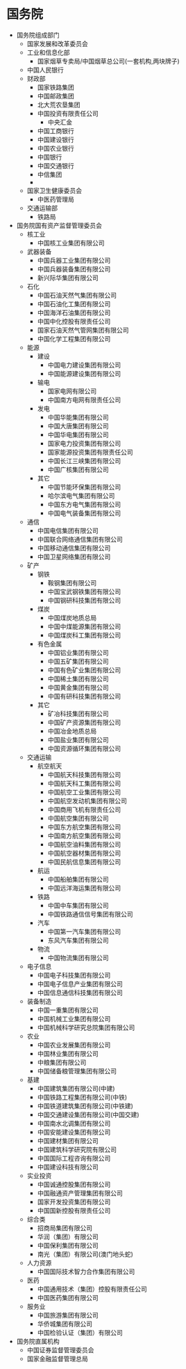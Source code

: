 # 国务院
* 国务院组成部门
  * 国家发展和改革委员会
  * 工业和信息化部
    * 国家烟草专卖局/中国烟草总公司(一套机构,两块牌子)
  * 中国人民银行
  * 财政部
    * 国家铁路集团
    * 中国邮政集团
    * 北大荒农垦集团
    * 中国投资有限责任公司
      * 中央汇金
    * 中国工商银行
    * 中国建设银行
    * 中国农业银行
    * 中国银行
    * 中国交通银行
    * 中信集团
    * 
  * 国家卫生健康委员会
    * 中医药管理局
  * 交通运输部
    * 铁路局
* 国务院国有资产监督管理委员会
  * 核工业
    * 中国核工业集团有限公司
  * 武器装备
    * 中国兵器工业集团有限公司
    * 中国兵器装备集团有限公司
    * 新兴际华集团有限公司
  * 石化
    * 中国石油天然气集团有限公司
    * 中国石油化工集团有限公司
    * 中国海洋石油集团有限公司
    * 中国中化控股有限责任公司
    * 国家石油天然气管网集团有限公司
    * 中国化学工程集团有限公司
  * 能源
    * 建设
      * 中国电力建设集团有限公司
      * 中国能源建设集团有限公司
    * 输电
      * 国家电网有限公司
      * 中国南方电网有限责任公司
    * 发电
      * 中国华能集团有限公司
      * 中国大唐集团有限公司
      * 中国华电集团有限公司
      * 国家电力投资集团有限公司
      * 国家能源投资集团有限责任公司
      * 中国长江三峡集团有限公司
      * 中国广核集团有限公司
    * 其它
      * 中国节能环保集团有限公司
      * 哈尔滨电气集团有限公司
      * 中国东方电气集团有限公司
      * 中国电气装备集团有限公司
  * 通信
    * 中国电信集团有限公司
    * 中国联合网络通信集团有限公司
    * 中国移动通信集团有限公司
    * 中国卫星网络集团有限公司
  * 矿产
    * 钢铁
      * 鞍钢集团有限公司
      * 中国宝武钢铁集团有限公司
      * 中国钢研科技集团有限公司
    * 煤炭
      * 中国煤炭地质总局
      * 中国中煤能源集团有限公司
      * 中国煤炭科工集团有限公司
    * 有色金属
      * 中国铝业集团有限公司
      * 中国五矿集团有限公司
      * 中国有色矿业集团有限公司
      * 中国稀土集团有限公司
      * 中国黄金集团有限公司
      * 中国有研科技集团有限公司
    * 其它
      * 矿冶科技集团有限公司
      * 中国矿产资源集团有限公司
      * 中国冶金地质总局
      * 中国盐业集团有限公司
      * 中国资源循环集团有限公司
  * 交通运输
    * 航空航天
      * 中国航天科技集团有限公司
      * 中国航天科工集团有限公司
      * 中国航空工业集团有限公司
      * 中国航空发动机集团有限公司
      * 中国商用飞机有限责任公司
      * 中国航空集团有限公司
      * 中国东方航空集团有限公司
      * 中国南方航空集团有限公司
      * 中国航空油料集团有限公司
      * 中国航空器材集团有限公司
      * 中国民航信息集团有限公司
    * 航运
      * 中国船舶集团有限公司
      * 中国远洋海运集团有限公司
    * 铁路
      * 中国中车集团有限公司
      * 中国铁路通信信号集团有限公司
    * 汽车
      * 中国第一汽车集团有限公司
      * 东风汽车集团有限公司
    * 物流
      * 中国物流集团有限公司
  * 电子信息
    * 中国电子科技集团有限公司
    * 中国电子信息产业集团有限公司
    * 中国信息通信科技集团有限公司
  * 装备制造
    * 中国一重集团有限公司
    * 中国机械工业集团有限公司
    * 中国机械科学研究总院集团有限公司
  * 农业
    * 中国农业发展集团有限公司
    * 中国林业集团有限公司
    * 中粮集团有限公司
    * 中国储备粮管理集团有限公司
  * 基建
    * 中国建筑集团有限公司(中建)
    * 中国铁路工程集团有限公司(中铁)
    * 中国铁道建筑集团有限公司(中铁建)
    * 中国交通建设集团有限公司(中国交建)
    * 中国南水北调集团有限公司
    * 中国安能建设集团有限公司
    * 中国建材集团有限公司
    * 中国建筑科学研究院有限公司
    * 中国国际工程咨询有限公司
    * 中国建设科技有限公司
  * 实业投资
    * 中国诚通控股集团有限公司
    * 中国融通资产管理集团有限公司
    * 国家开发投资集团有限公司
    * 中国国新控股有限责任公司
  * 综合类
    * 招商局集团有限公司
    * 华润（集团）有限公司
    * 中国保利集团有限公司
    * 南光（集团）有限公司(澳门地头蛇)
  * 人力资源
    * 中国国际技术智力合作集团有限公司
  * 医药
    * 中国通用技术（集团）控股有限责任公司
    * 中国医药集团有限公司
  * 服务业
    * 中国旅游集团有限公司
    * 华侨城集团有限公司
    * 中国检验认证（集团）有限公司
* 国务院直属机构
  * 中国证券监督管理委员会
  * 国家金融监督管理总局






